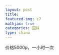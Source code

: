 ```yaml
---
layout: post
title: 
featured-img: c7
mathjax: true
categories: 国妹
type: china
---
```


价格5000p，一小时一次